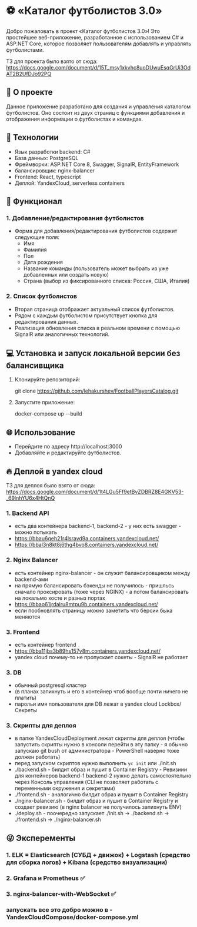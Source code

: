 # ⚽ «Каталог футболистов 3.0»

Добро пожаловать в проект «Каталог футболистов 3.0»! Это простейшее веб-приложение, разработанное с использованием C# и ASP.NET Core, которое позволяет пользователям добавлять и управлять футболистами.

ТЗ для проекта было взято от сюда: https://docs.google.com/document/d/15T_msy1xkvhc8uoDUwuEsqGrUi3OdAT2B2UfDJo92PQ

## 📖 О проекте

Данное приложение разработано для создания и управления каталогом футболистов. Оно состоит из двух страниц с функциями добавления и отображения информации о футболистах и командах. 

## 🚀 Технологии

- Язык разработки backend: C#
- База данных: PostgreSQL
- Фреймворки: ASP.NET Core 8, Swagger, SignalR, EntityFramework
- балансировщик: nginx-balancer
- Frontend: React, typescript
- Деплой: YandexCloud, serverless containers

## 📄 Функционал

### 1. Добавление/редактирования футболистов

- Форма для добавления/редактирования футболистов содержит следующие поля:
  - Имя
  - Фамилия
  - Пол
  - Дата рождения
  - Название команды (пользователь может выбрать из уже добавленных или создать новую)
  - Страна (выбор из фиксированного списка: Россия, США, Италия)

### 2. Список футболистов

- Вторая страница отображает актуальный список футболистов.
- Рядом с каждым футболистом присутствует кнопка для редактирования данных.
- Реализация обновления списка в реальном времени с помощью SignalR или аналогичных технологий.

## 💻 Установка и запуск локальной версии без балансивщика

1. Клонируйте репозиторий:
   
   git clone https://github.com/lehakurshev/FootballPlayersCatalog.git

2. Запустите приложение:
   
   docker-compose up --build
   

## 🌐 Использование

- Перейдите по адресу http://localhost:3000
- Добавляйте и редактируйте футболистов.

## 🔥 Деплой в yandex cloud

ТЗ для деплоя было взято от сюда: https://docs.google.com/document/d/1t4LGu5Ff9etBvZDBRZ8E4GKV53-_69lnhYU6x4HtQnQ

### 1. Backend API

- есть два контейнера backend-1, backend-2 - у них есть swagger - можно потыкать
- https://bbau6qeh21r4lsravd9a.containers.yandexcloud.net/ 
- https://bbal3n8kt8j6thg4bvo8.containers.yandexcloud.net/

### 2. Nginx Balancer

- есть контейнер nginx-balancer - он служит балансировщиком между backend-ами
- на прямую балансировать бэкенды не получилось - пришльсь сначало проксировать (тоже через NGINX) - а потом балансировать на локальмо хосте и разныз портах
- https://bbao61jrdalru8mtpu9b.containers.yandexcloud.net/
- если пообновлять страницу можно заметить что берсии быка меняются

### 3. Frontend

- есть контейнер frontend
- https://bba11jbs3b89hs157v8m.containers.yandexcloud.net/
- yandex cloud почему-то не пропускает сокеты - SignalR не работает

### 3. DB

- обычный postgresql кластер
- (в планах запихнуть и его в контейнер чтоб вообще почти ничего не платить)
- парольи имя пользователя для DB лежат в yandex cloud Lockbox/Секреты

### 3. Скрипты для деплоя

- в папке YandexCloudDeployment лежат скрипты для деплоя (чтобы запустить скрипты нужно в консоли перейти в эту папку - я обычно запускаю git bush от администратора - PowerShell наверно тоже должен работать)
-   перед запуском скриптов нужно выполнить `yc init` или ./init.sh
-   ./backend.sh - билдит образ и пушит в Container Registry - Ревизиии для контейнеров backend-1 backend-2 нужно делать самостоятельно через Консоль управления (CLI не позволяет работать с переменными окружения и секретами)
-   ./frontend.sh - аналогично билдит образ и пушит в Container Registry
-   ./nginx-balancer.sh - билдит образ и пушит в Container Registry и создает ревизию (в nginx balancer не получилось запихнуть ENV)
-   ./deploy.sh - поочередно запускает ./init.sh -> ./backend.sh -> ./frontend.sh -> ./nginx-balancer.sh


## 😜 Эксперементы

### 1. ELK = Elasticsearch (СУБД + движок) + Logstash (средство для сборка логов) + Kibana (средство визуализации)
### 2. Grafana и Prometheus ✅
### 3. nginx-balancer-with-WebSocket ✅

### запускать все это добро можно в - YandexCloudCompose/docker-compose.yml
